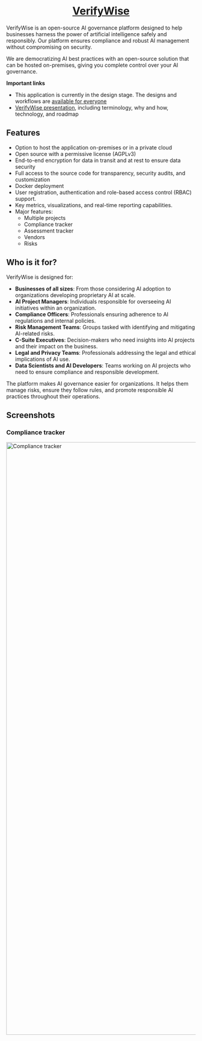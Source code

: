
<h1 align="center"><a href="https://bluewavelabs.ca" target="_blank">VerifyWise</a></h1>

VerifyWise is an open-source AI governance platform designed to help businesses harness the power of artificial intelligence safely and responsibly. Our platform ensures compliance and robust AI management without compromising on security.

We are democratizing AI best practices with an open-source solution that can be hosted on-premises, giving you complete control over your AI governance.

**Important links**

- This application is currently in the design stage. The designs and workflows are [available for everyone](https://www.figma.com/design/o4xu4PeC5bo1Ii4dyom6vQ/VerifyWise?node-id=0-1&t=Ty2Jh4S8QgHGrqon-1)
- [VerifyWise presentation](https://pitch.com/v/ai-governance---verifywise-dsguhp), including terminology, why and how, technology, and roadmap

## Features

- Option to host the application on-premises or in a private cloud
- Open source with a permissive license (AGPLv3)
- End-to-end encryption for data in transit and at rest to ensure data security
- Full access to the source code for transparency, security audits, and customization
- Docker deployment
- User registration, authentication and role-based access control (RBAC) support. 
- Key metrics, visualizations, and real-time reporting capabilities.
- Major features:
  - Multiple projects
  - Compliance tracker
  - Assessment tracker
  - Vendors
  - Risks
 
## Who is it for? 

VerifyWise is designed for:

- **Businesses of all sizes**: From those considering AI adoption to organizations developing proprietary AI at scale.
- **AI Project Managers**: Individuals responsible for overseeing AI initiatives within an organization.
- **Compliance Officers**: Professionals ensuring adherence to AI regulations and internal policies.
- **Risk Management Teams**: Groups tasked with identifying and mitigating AI-related risks.
- **C-Suite Executives**: Decision-makers who need insights into AI projects and their impact on the business.
- **Legal and Privacy Teams**: Professionals addressing the legal and ethical implications of AI use.
- **Data Scientists and AI Developers**: Teams working on AI projects who need to ensure compliance and responsible development.

The platform makes AI governance easier for organizations. It helps them manage risks, ensure they follow rules, and promote responsible AI practices throughout their operations.

## Screenshots

### Compliance tracker

<img width="1574" alt="Compliance tracker" src="https://github.com/user-attachments/assets/b7fa9fa7-0b39-4498-b701-e03d42010382">
